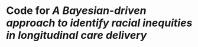 # Code for *A Bayesian-driven approach to identify racial inequities in longitudinal care delivery*


